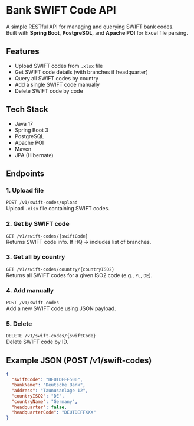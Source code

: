 # Bank SWIFT Code API

A simple RESTful API for managing and querying SWIFT bank codes.  
Built with **Spring Boot**, **PostgreSQL**, and **Apache POI** for Excel file parsing.

## Features

- Upload SWIFT codes from `.xlsx` file
- Get SWIFT code details (with branches if headquarter)
- Query all SWIFT codes by country
- Add a single SWIFT code manually
- Delete SWIFT code by code

## Tech Stack

- Java 17
- Spring Boot 3
- PostgreSQL
- Apache POI
- Maven
- JPA (Hibernate)

## Endpoints

### 1. Upload file  
`POST /v1/swift-codes/upload`  
Upload `.xlsx` file containing SWIFT codes.

### 2. Get by SWIFT code  
`GET /v1/swift-codes/{swiftCode}`  
Returns SWIFT code info. If HQ → includes list of branches.

### 3. Get all by country  
`GET /v1/swift-codes/country/{countryISO2}`  
Returns all SWIFT codes for a given ISO2 code (e.g., `PL`, `DE`).

### 4. Add manually  
`POST /v1/swift-codes`  
Add a new SWIFT code using JSON payload.

### 5. Delete  
`DELETE /v1/swift-codes/{swiftCode}`  
Delete SWIFT code by ID.

## Example JSON (POST /v1/swift-codes)

```json
{
  "swiftCode": "DEUTDEFF500",
  "bankName": "Deutsche Bank",
  "address": "Taunusanlage 12",
  "countryISO2": "DE",
  "countryName": "Germany",
  "headquarter": false,
  "headquarterCode": "DEUTDEFFXXX"
}
